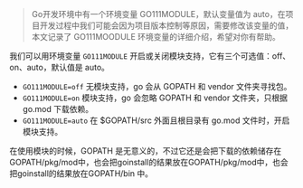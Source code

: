 > Go开发环境中有一个环境变量 GO111MODULE，默认变量值为 auto，在项目开发过程中我们可能会因为项目版本控制等原因，需要修改该变量的值，本文记录了 GO111MOODULE 环境变量的详细介绍，希望对你有帮助。

我们可以用环境变量 `GO111MODULE` 开启或关闭模块支持，它有三个可选值：off、on、auto，默认值是 auto。

- `GO111MODULE=off` 无模块支持，go 会从 GOPATH 和 vendor 文件夹寻找包。
- `GO111MODULE=on` 模块支持，go 会忽略 GOPATH 和 vendor 文件夹，只根据 go.mod 下载依赖。
- `GO111MODULE=auto` 在 $GOPATH/src 外面且根目录有 go.mod 文件时，开启模块支持。

在使用模块的时候，GOPATH 是无意义的，不过它还是会把下载的依赖储存在 GOPATH/pkg/mod中，也会把goinstall的结果放在GOPATH/pkg/mod中，也会把goinstall的结果放在GOPATH/bin 中。

